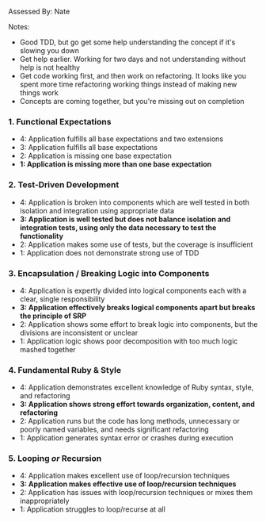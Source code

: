 Assessed By: Nate

Notes:

- Good TDD, but go get some help understanding the concept if it's slowing you down
- Get help earlier. Working for two days and not understanding without help is not healthy
- Get code working first, and then work on refactoring. It looks like you spent more time refactoring working things instead of making new things work
- Concepts are coming together, but you're missing out on completion 

### 1. Functional Expectations

* 4: Application fulfills all base expectations and two extensions
* 3: Application fulfills all base expectations
* 2: Application is missing one base expectation
* **1: Application is missing more than one base expectation**

### 2. Test-Driven Development

* 4: Application is broken into components which are well tested in both isolation and integration using appropriate data
* **3: Application is well tested but does not balance isolation and integration tests, using only the data necessary to test the functionality**
* 2: Application makes some use of tests, but the coverage is insufficient
* 1: Application does not demonstrate strong use of TDD

### 3. Encapsulation / Breaking Logic into Components

* 4: Application is expertly divided into logical components each with a clear, single responsibility
* **3: Application effectively breaks logical components apart but breaks the principle of SRP**
* 2: Application shows some effort to break logic into components, but the divisions are inconsistent or unclear
* 1: Application logic shows poor decomposition with too much logic mashed together

### 4. Fundamental Ruby & Style

* 4:  Application demonstrates excellent knowledge of Ruby syntax, style, and refactoring
* **3:  Application shows strong effort towards organization, content, and refactoring**
* 2:  Application runs but the code has long methods, unnecessary or poorly named variables, and needs significant refactoring
* 1:  Application generates syntax error or crashes during execution

### 5. Looping *or* Recursion

* 4: Application makes excellent use of loop/recursion techniques
* **3: Application makes effective use of loop/recursion techniques**
* 2: Application has issues with loop/recursion techniques or mixes them inappropriately
* 1: Application struggles to loop/recurse at all
